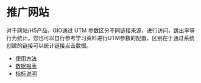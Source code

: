 # 推广网站

对于网站/H5产品，GIO通过 UTM 参数区分不同链接来源，进行访问，跳出率等行为统计。您也可以自行参考学习资料进行UTM参数的配置，区别在于通过系统创建的链接可以统计链接点击数据。

* [使用方法](shi-yong-fang-fa.md)
* [数据报表](shu-ju-bao-biao.md)
* [指标说明](zhi-biao-shuo-ming.md)



